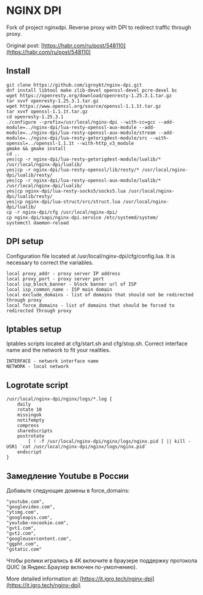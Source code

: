 # NGINX DPI
Fork of project nginxdpi. Reverse proxy with DPI to redirect traffic through proxy.

Original post: [https://habr.com/ru/post/548110](https://habr.com/ru/post/548110)

## Install
```
git clone https://github.com/igroykt/nginx-dpi.git
dnf install libtool make zlib-devel openssl-devel pcre-devel bc
wget https://openresty.org/download/openresty-1.25.3.1.tar.gz
tar xvvf openresty-1.25.3.1.tar.gz
wget https://www.openssl.org/source/openssl-1.1.1t.tar.gz
tar xvvf openssl-1.1.1t.tar.gz
cd openresty-1.25.3.1
./configure --prefix=/usr/local/nginx-dpi --with-cc=gcc --add-module=../nginx-dpi/lua-resty-openssl-aux-module --add-module=../nginx-dpi/lua-resty-openssl-aux-module/stream --add-module=../nginx-dpi/lua-resty-getorigdest-module/src --with-openssl=../openssl-1.1.1t --with-http_v3_module
gmake && gmake install
cd ..
yes|cp -r nginx-dpi/lua-resty-getorigdest-module/lualib/* /usr/local/nginx-dpi/lualib/
yes|cp -r nginx-dpi/lua-resty-openssl/lib/resty/* /usr/local/nginx-dpi/lualib/resty/
yes|cp -r nginx-dpi/lua-resty-openssl-aux-module/lualib/* /usr/local/nginx-dpi/lualib/
yes|cp nginx-dpi/lua-resty-socks5/socks5.lua /usr/local/nginx-dpi/lualib/resty/
yes|cp nginx-dpi/lua-struct/src/struct.lua /usr/local/nginx-dpi/lualib/
cp -r nginx-dpi/cfg /usr/local/nginx-dpi/
cp nginx-dpi/sapi/nginx-dpi.service /etc/systemd/system/
systemctl daemon-reload
```

## DPI setup
Configuration file located at /usr/local/nginx-dpi/cfg/config.lua. It is necessary to correct the variables.
```
local proxy_addr - proxy server IP address
local proxy_port - proxy server port
local isp_block_banner - block banner url of ISP
local isp_common_name - ISP main domain
local exclude_domains - list of domains that should not be redirected through proxy
local force_domains - list of domains that should be forced to redirected through proxy 
```

## Iptables setup
Iptables scripts located at cfg/start.sh and cfg/stop.sh. Correct interface name and the network to fit your realities.
```
INTERFACE - network interface name
NETWORK - local network
```

## Logrotate script
```
/usr/local/nginx-dpi/nginx/logs/*.log {
    daily
    rotate 10
    missingok
    notifempty
    compress
    sharedscripts
    postrotate
        [ ! -f /usr/local/nginx-dpi/nginx/logs/nginx.pid ] || kill -USR1 `cat /usr/local/nginx-dpi/nginx/logs/nginx.pid`
    endscript
}
```

## Замедление Youtube в России
Добавьте следующие домены в force_domains:
```
"youtube.com",
"googlevideo.com",
"ytimg.com",
"googleapis.com",
"youtube-nocookie.com",
"gvt1.com",
"gvt2.com",
"googleusercontent.com",
"ggpht.com",
"gstatic.com"
```
Чтобы ролики игрались в 4K включите в браузере поддержку протокола QUIC (в Яндекс.Браузер включен по-умолчению).

More detailed information at: [https://it.igro.tech/nginx-dpi](https://it.igro.tech/nginx-dpi)
